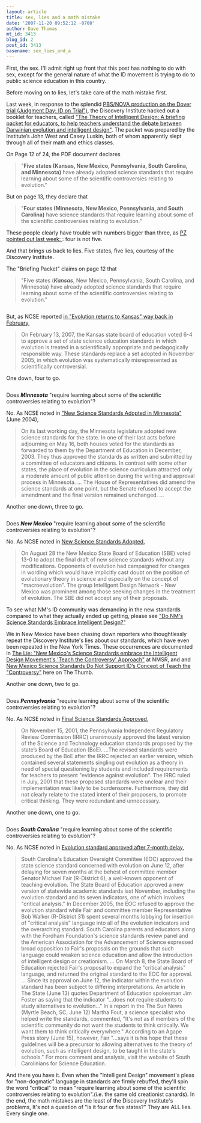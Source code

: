 ```yaml
---
layout: article
title: sex, lies and a math mistake
date: '2007-11-20 09:52:12 -0700'
author: Dave Thomas
mt_id: 3413
blog_id: 2
post_id: 3413
basename: sex_lies_and_a
---
```

First, the sex.  I'll admit right up front that this post has nothing to do with sex, except for the general nature of what the ID movement is trying to do to public science education in this country.

Before moving on to lies, let's take care of the math mistake first.

Last week, in response to the splendid [PBS/NOVA production on the Dover trial (Judgment Day: ID on Trial")](http://pandasthumb.org/archives/2007/11/nova-judgment-d.html), the Discovery Institute hacked out a booklet for teachers, called ["The Theory of Intelligent Design: A briefing packet for educators, to help teachers understand the debate between Darwinian evolution and intelligent design"](http://www.discovery.org/scripts/viewDB/filesDB-download.php?command=download&amp;id=1453).  The packet was prepared by the Institute’s John West and Casey Luskin, both of whom apparently slept through all of their math and ethics classes.

On Page 12 of 24, the PDF document declares


> "**Five states (Kansas, New Mexico, Pennsylvania, South Carolina, and Minnesota)** have already adopted science standards that require learning about some of the scientific controversies relating to evolution."
> <img src="http://www.nmsr.org/5flags.JPG" alt="" />

But on page 13, they declare that 


> "**Four states (Minnesota, New Mexico, Pennsylvania, and South Carolina)** have science standards that require learning about some of the scientific controversies relating to evolution."
> <img src="http://www.nmsr.org/4flags.JPG" alt="" />

These people clearly have trouble with numbers bigger than three, as [PZ  pointed out last week: ](http://scienceblogs.com/pharyngula/2007/11/the_discovery_institute_lies_t.php): four is not five.

And that brings us back to lies.  Five states, five lies, courtesy of the Discovery Institute.

The "Briefing Packet" claims on page 12 that 


> "Five states (**_Kansas_**, New Mexico, Pennsylvania, South Carolina, and Minnesota) have already adopted science standards that require learning about some of the scientific controversies relating to evolution."

<img src="http://www.nmsr.org/5flags.JPG" alt="" />

But, as NCSE reported [ in "Evolution returns to Kansas" way back in February](http://www.ncseweb.org/resources/news/2007/KS/286_evolution_returns_to_kansas_2_14_2007.asp), 


> On February 13, 2007, the Kansas state board of education voted 6-4 to approve a set of state science education standards in which evolution is treated in a scientifically appropriate and pedagogically responsible way. These standards replace a set adopted in November 2005, in which evolution was systematically misrepresented as scientifically controversial.

One down, four to go.

<img src="http://www.nmsr.org/4flags.JPG" alt="" />

Does **_Minnesota_** "require learning about some of the scientific controversies relating to evolution"? 

No.  As NCSE noted in ["New Science Standards Adopted in Minnesota"](http://www.ncseweb.org/resources/news/2004/MN/743_new_science_standards_adopted__6_2_2004.asp) (June 2004),


> On its last working day, the Minnesota legislature adopted new science standards for the state. In one of their last acts before adjourning on May 16, both houses voted for the standards as forwarded to them by the Department of Education in December, 2003. They thus approved the standards as written and submitted by a committee of educators and citizens. In contrast with some other states, the place of evolution in the science curriculum attracted only a moderate amount of public attention during the writing and approval process in Minnesota. ... The House of Representatives did amend the science standards at one point, but the Senate refused to accept the amendment and the final version remained unchanged. ...

Another one down, three to go.

<img src="http://www.nmsr.org/3flags.JPG" alt="" />

Does **_New Mexico_** "require learning about some of the scientific controversies relating to evolution"? 

No.  As NCSE noted in [New Science Standards Adopted](http://www.ncseweb.org/resources/news/2003/NM/103_new_science_standards_adopted_8_29_2003.asp),


> On August 28 the New Mexico State Board of Education (SBE) voted 13-0 to adopt the final draft of new science standards without any modifications. Opponents of evolution had campaigned for changes in wording which would have implicitly cast doubt on the position of evolutionary theory in science and especially on the concept of "macroevolution". The group Intelligent Design Network - New Mexico was prominent among those seeking changes in the treatment of evolution. The SBE did not accept any of their proposals.

To see what NM's ID community was demanding in the new standards compared to what they actually ended up getting, please see ["Do NM's Science Standards Embrace Intelligent Design?"](http://www.nmsr.org/embrace.htm)

We in New Mexico have been chasing down reporters who thoughtlessly repeat the Discovery Institute's lies about our standards, which have even been repeated in the New York Times. These occurrences are documented in [The Lie: "New Mexico's Science Standards 
embrace the Intelligent Design Movement's 'Teach the Controversy' Approach"](http://www.nmsr.org/thelie.htm) at NMSR, and and [New Mexico Science Standards Do Not Support ID’s Concept of Teach the "Controversy"](/archives/2005/08/new-mexico-scie.html) here on The Thumb.

Another one down, two to go.

<img src="http://www.nmsr.org/2flags.JPG" alt="" />

Does **_Pennsylvania_** "require learning about some of the scientific controversies relating to evolution"? 

No.  As NCSE noted in [Final Science Standards Approved](http://www.ncseweb.org/resources/news/2001/PA/422_final_science_standards_approv_11_16_2001.asp), 


> On November 15, 2001, the Pennsylvania Independent Regulatory Review Commission (IRRC) unanimously approved the latest version of the Science and Technology education standards proposed by the state’s Board of Education (BoE). ...The revised standards were produced by the BoE after the IRRC rejected an earlier version, which contained several statements singling out evolution as a theory in need of special questioning by students and included requirements for teachers to present "evidence against evolution". The IRRC ruled in July, 2001 that these proposed standards were unclear and their implementation was likely to be burdensome. Furthermore, they did not clearly relate to the stated intent of their proposers, to promote critical thinking. They were redundant and unnecessary.

Another one down, one to go.

<img src="http://www.nmsr.org/1flag.JPG" alt="" />

Does **_South Carolina_** "require learning about some of the scientific controversies relating to evolution"? 

No.  As NCSE noted in [Evolution standard approved after 7-month delay](http://www.ncseweb.org/resources/news/2006/SC/919_evolution_standard_approved_af_6_16_2006.asp), 


> South Carolina's Education Oversight Committee (EOC) approved the state science standard concerned with evolution on June 12, after delaying for seven months at the behest of committee member Senator Michael Fair (R-District 6), a well-known opponent of teaching evolution. The State Board of Education approved a new version of statewide academic standards last November,  including the evolution standard and its seven indicators, one of which involves "critical analysis." In December 2005, the EOC refused to approve the evolution standard while Fair and committee member Representative Bob Walker (R-District 31) spent several months lobbying for insertion of "critical analysis" language into all of the evolution indicators and the 
> overarching standard. South Carolina parents and educators along with the Fordham Foundation's science standards review panel and the American Association for the Advancement of Science expressed broad opposition to Fair's proposals on the grounds that such language could weaken science education and allow the introduction of intelligent design or creationism. ... On March 8, the State Board of Education rejected Fair's proposal to expand the "critical analysis" language, and returned the original standard to the EOC for approval. ... Since its approval on June 12, the indicator within the evolution standard has been subject to differing interpretations. An article in The State (June 13) quotes Department of Education spokesman Jim Foster as saying that the indicator "...does not require students to study alternatives to evolution..." In a report in the The Sun News (Myrtle Beach, SC, June 12) Martha Fout, a science specialist who helped write the standards, commented, "It's not as if members of the scientific community do not want the students to think critically. We want them to think critically everywhere." According to an Agape Press story (June 15), however, Fair "...says it is his hope that these guidelines will be a precursor to allowing alternatives to the theory of evolution, such as intelligent design, to be taught in the state's schools." For more comment and analysis, visit the website of South Carolinians for Science Education.

And there you have it.  Even when the "Intelligent Design" movement's pleas for "non-dogmatic" language in standards are firmly rebuffed, they'll spin the word "critical" to mean "require learning about some of the scientific controversies relating to evolution".(i.e. the same old creationist canards). In the end, the math mistakes are the least of the Discovery Institute's problems,  It's not a question of "Is it four or five states?"  They are ALL lies.  Every single one.
